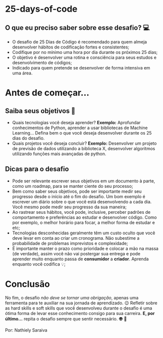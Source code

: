 # 25-days-of-code

## O que eu preciso saber sobre esse desafio? :computer:
- O desafio de 25 Dias de Código é recomendado para quem almeja desenvolver hábitos de codificação fortes e consistentes;
- Codifique por no mínimo uma hora por dia durante os próximos 25 dias;
- O objetivo é desenvolver uma rotina e consciência para seus estudos e desenvolvimento de códigos;
- Indicado para quem pretende se desenvolver de forma intensiva em uma área.

# Antes de começar...

## Saiba seus objetivos :bow_and_arrow:
- Quais tecnologias você deseja aprender?
  **Exemplo:** Aprofundar conhecimentos de Python, aprender a usar bibliotecas de Machine Learning...
  Defina bem o que você deseja desenvolver durante os 25 dias do desafio.
- Quais projetos você deseja concluir?
  **Exemplo:** Desenvolver um projeto de previsão de dados utilizando a biblioteca X, desenvolver algoritmos utilizando funções mais avançadas de python.

## Dicas para o desafio
- Pode ser relevante escrever seus objetivos em um documento à parte, como um roadmap, para se manter ciente do seu processo;
- Bem como saber seus objetivos, pode ser importante medir seu progresso desde o início até o fim do desafio. Um bom exemplo é escrever um diário sobre o que você está desenvolvendo a cada dia. Você mesmo pode medir seu progresso da sua maneira;
- Ao rastrear seus hábitos, você pode, inclusive, perceber padrões de comportamento e preferências ao estudar e desenvolver código. Como por exemplo, o melhor horário para focar, a melhor forma de estudar e etc;
- Tecnologias desconhecidas geralmente têm um custo oculto que você deve levar em conta ao criar um cronograma. Não subestime a probabilidade de problemas imprevistos e complexidade;
- É importante manter o prazo como prioridade e colocar a mão na massa (de verdade), assim você não vai postergar sua entrega e pode aprender muito enquanto passa de **consumidor** a **criador**. Aprenda enquanto você codifica :bulb:;

# Conclusão
No fim, o desafio _não deve se tornar uma obrigação_, apenas uma ferramenta para te auxiliar na sua jornada de aprendizado. :wink:
Refletir sobre as hard skills e soft skills que você desenvolveu durante o desafio é uma ótima forma de levar esse conhecimento consigo para sua carreira.
**E, por último...** repita o desafio sempre que sentir necessário. :alien: :vulcan_salute:

Por: Nathiely Saraiva
